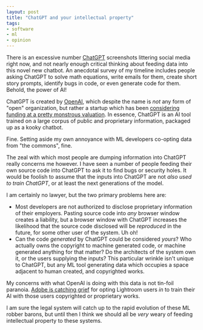 ```yaml
---
layout: post
title: "ChatGPT and your intellectual property"
tags:
- software
- ml
- opinion
---
```


There is an excessive number [ChatGPT](https://en.wikipedia.org/wiki/ChatGPT)
screenshots littering social media right now, and not nearly enough critical
thinking about feeding data into this novel new chatbot. An anecdotal survey of
my timeline includes people asking ChatGPT to solve math equations, write
emails for them, create short story prompts, identify bugs in code, or even
generate code for them. Behold, the power of AI!

ChatGPT is created by [OpenAI](https://openai.com/blog/chatgpt/), which despite
the name is *not* any form of "open" organization, but rather a startup which
has been [considering funding at a pretty monstrous
valuation](https://siliconangle.com/2023/01/05/openai-startup-behind-chatgpt-discusses-tender-offer-value-29b).
In essence, ChatGPT is an AI tool trained on a large corpus of public and
proprietary information, packaged up as a kooky chatbot.

Fine. Setting aside my own annoyance with ML developers co-opting data from
"the commons", fine.

The zeal with which most people are dumping information into ChatGPT really
concerns me however. I have seen a number of people feeding their own source
code into ChatGPT to ask it to find bugs or security holes.  It would be
foolish to assume that the inputs into ChatGPT are not _also used to train
ChatGPT_, or at least the next generations of the model.

I am certainly no lawyer, but the two primary problems here are:

* Most developers are not authorized to disclose proprietary information of
  their employers. Pasting source code into _any_ browser window creates a
  liability, but a browser window with ChatGPT increases the likelihood that
  the source code disclosed will be _reproduced_ in the future, for some other
  user of the system. Uh oh!
* Can the code _generated_ by ChatGPT could be considered _yours_? Who actually
  owns the copyright to machine generated code, or machine generated anything
  for that matter? Do the architects of the system own it, or the users
  supplying the inputs? This particular wrinkle isn't unique to ChatGPT, but
  any ML tool generating data which occupies a space adjacent to human created,
  and copyrighted works.
 
 
My concerns with what OpenAI is doing with this data is not tin-foil paranoia.
[Adobe is catching
grief](https://news.yahoo.com/adobe-using-photos-train-ai-001413408.html) for
opting Lightroom users _in_ to train their AI with those users copyrighted or
proprietary works.

I am sure the legal system will catch up to the rapid evolution of these ML
robber barons, but until then I think we should all be _very_ weary of feeding
intellectual property to these systems.

